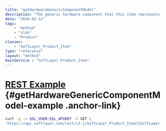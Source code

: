 ```yaml
---
title: "getHardwareGenericComponentModel"
description: "The generic hardware component that this item represents."
date: "2018-02-12"
tags:
    - "method"
    - "sldn"
    - "Product"
classes:
    - "SoftLayer_Product_Item"
type: "reference"
layout: "method"
mainService : "SoftLayer_Product_Item"
---
```


# [REST Example](#getHardwareGenericComponentModel-example) <a href="/article/rest/"><i class="fas fa-question"></i></a> {#getHardwareGenericComponentModel-example .anchor-link} 
```bash
curl -g -u $SL_USER:$SL_APIKEY -X GET \
'https://api.softlayer.com/rest/v3.1/SoftLayer_Product_Item/{SoftLayer_Product_ItemID}/getHardwareGenericComponentModel'
```
